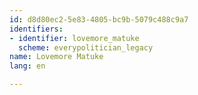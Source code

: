 ```yaml
---
id: d8d80ec2-5e83-4805-bc9b-5079c488c9a7
identifiers:
- identifier: lovemore_matuke
  scheme: everypolitician_legacy
name: Lovemore Matuke
lang: en

---
```

